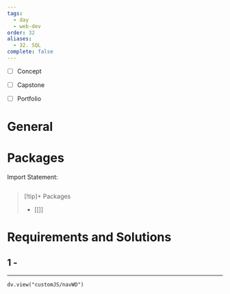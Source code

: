 ```yaml
---
tags:
  - day
  - web-dev
order: 32
aliases:
  - 32. SQL
complete: false
---
```

- [ ] Concept
- [ ] Capstone
- [ ] Portfolio


# General


# Packages
Import Statement:
```js

```


> [!tip]+ Packages
> - [[]]


# Requirements and Solutions
## 1 -  

<hr />

```dataviewjs
dv.view("customJS/navWD")
```